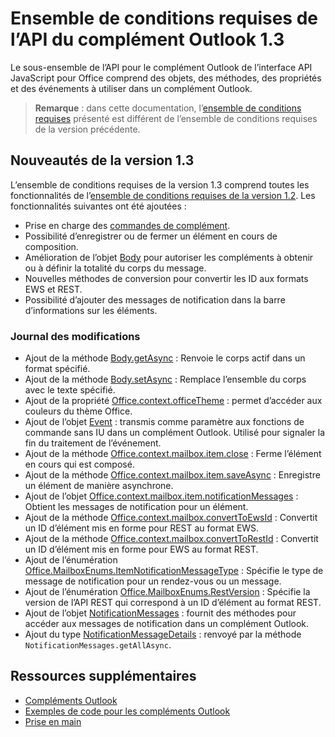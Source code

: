 # <a name="outlook-add-in-api-requirement-set-13"></a>Ensemble de conditions requises de l’API du complément Outlook 1.3

Le sous-ensemble de l’API pour le complément Outlook de l’interface API JavaScript pour Office comprend des objets, des méthodes, des propriétés et des événements à utiliser dans un complément Outlook.

> **Remarque** : dans cette documentation, l’[ensemble de conditions requises](../tutorial-api-requirement-sets.md) présenté est différent de l’ensemble de conditions requises de la version précédente. 

## <a name="whats-new-in-13"></a>Nouveautés de la version 1.3

L’ensemble de conditions requises de la version 1.3 comprend toutes les fonctionnalités de l’[ensemble de conditions requises de la version 1.2](../1.2/index.md). Les fonctionnalités suivantes ont été ajoutées :

- Prise en charge des [commandes de complément](../../../docs/outlook/add-in-commands-for-outlook.md).
- Possibilité d’enregistrer ou de fermer un élément en cours de composition.
- Amélioration de l’objet [Body](Body.md) pour autoriser les compléments à obtenir ou à définir la totalité du corps du message.
- Nouvelles méthodes de conversion pour convertir les ID aux formats EWS et REST.
- Possibilité d’ajouter des messages de notification dans la barre d’informations sur les éléments.

### <a name="change-log"></a>Journal des modifications

- Ajout de la méthode [Body.getAsync](Body.md#getAsync) : Renvoie le corps actif dans un format spécifié.
- Ajout de la méthode [Body.setAsync](Body.md#setAsync) : Remplace l’ensemble du corps avec le texte spécifié.
- Ajout de la propriété [Office.context.officeTheme](Office.context.md#officeTheme) : permet d’accéder aux couleurs du thème Office.
- Ajout de l’objet [Event](Event.md) : transmis comme paramètre aux fonctions de commande sans IU dans un complément Outlook. Utilisé pour signaler la fin du traitement de l’événement.
- Ajout de la méthode [Office.context.mailbox.item.close](Office.context.mailbox.item.md#close) : Ferme l’élément en cours qui est composé.
- Ajout de la méthode [Office.context.mailbox.item.saveAsync](Office.context.mailbox.item.md#saveAsync) : Enregistre un élément de manière asynchrone.
- Ajout de l’objet [Office.context.mailbox.item.notificationMessages](Office.context.mailbox.item.md#notificationMessages) : Obtient les messages de notification pour un élément.
- Ajout de la méthode [Office.context.mailbox.convertToEwsId](Office.context.mailbox.md#convertToEwsId) : Convertit un ID d’élément mis en forme pour REST au format EWS.
- Ajout de la méthode [Office.context.mailbox.convertToRestId](Office.context.mailbox.md#convertToRestId) : Convertit un ID d’élément mis en forme pour EWS au format REST.
- Ajout de l’énumération [Office.MailboxEnums.ItemNotificationMessageType](Office.MailboxEnums.md#ItemNotificationMessageType) : Spécifie le type de message de notification pour un rendez-vous ou un message.
- Ajout de l’énumération [Office.MailboxEnums.RestVersion](Office.MailboxEnums.md#RestVersion) : Spécifie la version de l’API REST qui correspond à un ID d’élément au format REST.
- Ajout de l’objet [NotificationMessages](NotificationMessages.md) : fournit des méthodes pour accéder aux messages de notification dans un complément Outlook.
- Ajout du type [NotificationMessageDetails](simple-types.md#NotificationMessageDetails) : renvoyé par la méthode `NotificationMessages.getAllAsync`.

## <a name="additional-resources"></a>Ressources supplémentaires

- [Compléments Outlook](../../../docs/outlook/outlook-add-ins.md)
- [Exemples de code pour les compléments Outlook](https://dev.outlook.com/MailAppsGettingStarted/Samples)
- [Prise en main](https://dev.outlook.com/MailAppsGettingStarted/GetStarted)
